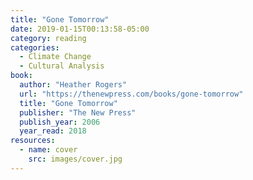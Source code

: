 ```yaml
---
title: "Gone Tomorrow"
date: 2019-01-15T00:13:58-05:00
category: reading
categories:
  - Climate Change
  - Cultural Analysis
book:
  author: "Heather Rogers"
  url: "https://thenewpress.com/books/gone-tomorrow"
  title: "Gone Tomorrow"
  publisher: "The New Press"
  publish_year: 2006
  year_read: 2018
resources:
  - name: cover
    src: images/cover.jpg
---
```


